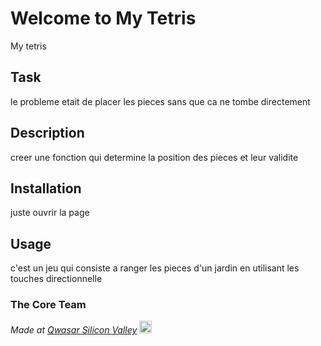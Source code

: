 # Welcome to My Tetris
My tetris

## Task
le probleme etait de placer les pieces sans que ca ne tombe directement

## Description
creer une fonction qui determine la position des pieces et leur validite

## Installation
juste ouvrir la page

## Usage
c'est un jeu qui consiste a ranger les pieces d'un jardin en utilisant les touches directionnelle

### The Core Team


<span><i>Made at <a href='https://qwasar.io'>Qwasar Silicon Valley</a></i></span>
<span><img alt='Qwasar Silicon Valley Logo' src='https://storage.googleapis.com/qwasar-public/qwasar-logo_50x50.png' width='20px'></span>

